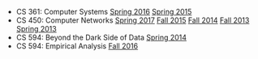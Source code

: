 * CS 361: Computer Systems [Spring 2016][361-s16] [Spring 2015][361-s15] 
* CS 450: Computer Networks [Spring 2017][450-s17] [Fall 2015][450-f15] [Fall 2014][450-f14] [Fall 2013][450-f13] [Spring 2013][450-s13]
* CS 594: Beyond the Dark Side of Data [Spring 2014][594-s14]
* CS 594: Empirical Analysis [Fall 2016][594-f16]

[594-f16]: cs594/f16/
[361-s16]: cs361/s16/
[361-s15]: cs361/s15/
[450-f15]: cs450/f15/
[450-f14]: cs450/f14/
[450-f13]: cs450/f13/
[450-s13]: https://www.cs.uic.edu/bin/view/CS450/WebHome
[594-s14]: cs594/s14/
[450-s17]: cs450/s17/
